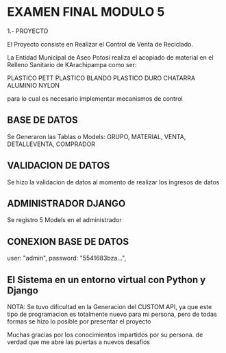 # EXAMEN FINAL MODULO 5

1.- PROYECTO

El Proyecto consiste en Realizar el Control de Venta de Reciclado.

La Entidad Municipal de Aseo Potosi realiza el acopiado de material en el Relleno Sanitario de KArachipampa como ser:

PLASTICO PETT
PLASTICO BLANDO
PLASTICO DURO
CHATARRA
ALUMINIO
NYLON

para lo cual es necesario implementar mecanismos de control
## BASE DE DATOS

Se Generaron las Tablas o Models: GRUPO, MATERIAL, VENTA, DETALLEVENTA, COMPRADOR

## VALIDACION DE DATOS

Se hizo la validacion de datos al momento de realizar los ingresos de datos

## ADMINISTRADOR DJANGO

Se registro 5 Models en el administrador

## CONEXION BASE DE DATOS

   user: "admin",
  password: "5541683bza...",
  


## El Sistema en un entorno virtual con Python y Django 

NOTA: Se tuvo dificultad en la Generacion del CUSTOM API, ya que este tipo de programacion es totalmente nuevo para mi persona, pero de todas formas se hizo lo posible por presentar el proyecto

Muchas gracias por los conocimientos impartidos por su persona. de verdad que me abre las puertas a nuevos desafios